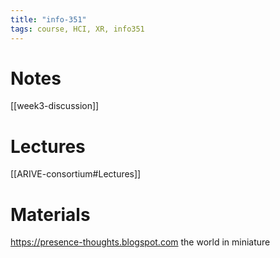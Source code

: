 ```yaml
---
title: "info-351"
tags: course, HCI, XR, info351 
---
```


# Notes
[[week3-discussion]]

# Lectures
[[ARIVE-consortium#Lectures]]

# Materials
https://presence-thoughts.blogspot.com
the world in miniature